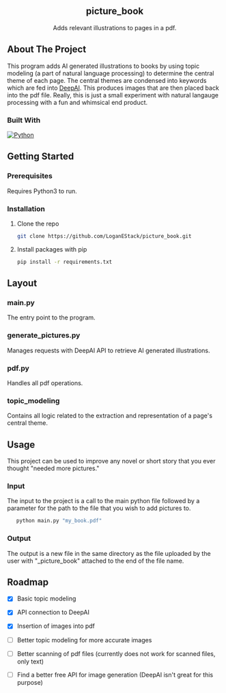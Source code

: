 <!-- INTRODUCTION -->
<h2 align="center">picture_book</h3>
  <p align="center">
    Adds relevant illustrations to pages in a pdf.
    <br />
  </p>
</div>


<!-- ABOUT THE PROJECT -->
## About The Project

This program adds AI generated illustrations to books by using topic modeling 
(a part of natural language processing) to determine the central theme of each page. 
The central themes are condensed into keywords which are fed into [DeepAI]. 
This produces images that are then placed back into the pdf file. Really, this is just 
a small experiment with natural langauge processing with a fun and whimsical end product.

### Built With

[![Python][Python]][python-url]


<!-- GETTING STARTED -->
## Getting Started

### Prerequisites

Requires Python3 to run.

### Installation

1. Clone the repo
   ```sh
   git clone https://github.com/LoganEStack/picture_book.git
   ```
2. Install packages with pip
   ```sh
   pip install -r requirements.txt
   ```


<!-- Layout -->
## Layout

### main.py
The entry point to the program.

### generate_pictures.py
Manages requests with DeepAI API to retrieve AI generated illustrations.

### pdf.py
Handles all pdf operations.

### topic_modeling
Contains all logic related to the extraction and representation of a page's central theme.


<!-- USAGE EXAMPLES -->
## Usage

This project can be used to improve any novel or short story 
that you ever thought "needed more pictures."

### Input

The input to the project is a call to the main python file followed by a parameter 
for the path to the file that you wish to add pictures to.  
```sh
   python main.py "my_book.pdf"
```

### Output

The output is a new file in the same directory as the file uploaded by the user 
with "_picture_book" attached to the end of the file name.

<!-- ROADMAP -->
## Roadmap

- [x] Basic topic modeling
- [x] API connection to DeepAI
- [x] Insertion of images into pdf
- [ ] Better topic modeling for more accurate images
- [ ] Better scanning of pdf files (currently does not work for scanned files, only text)
- [ ] Find a better free API for image generation (DeepAI isn't great for this purpose)


<!-- MARKDOWN LINKS & IMAGES -->
[DeepAI]: https://deepai.org/
[Python]: https://img.shields.io/badge/python-3670A0?style=for-the-badge&logo=python&logoColor=ffdd54
[python-url]: https://www.python.org/